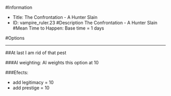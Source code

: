 #Information
 - Title: The Confrontation - A Hunter Slain
 - ID: vampire_ruler.23
#Description
The Confrontation - A Hunter Slain
#Mean Time to Happen:
Base time = 1 days

#Options

___
##At last I am rid of that pest

###AI weighting:
AI weights this option at 10


###Efects:<ul><li>add legitimacy = 10</li><li>add prestige = 10</li></ul>
